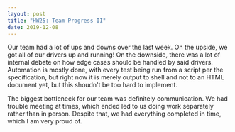 ```yaml
---
layout: post
title: "HW25: Team Progress II"
date: 2019-12-08
---
```


Our team had a lot of ups and downs over the last week. On the upside, we got all of our drivers up and running! On the downside, there was a lot of internal debate on how edge cases should be handled by said drivers. Automation is mostly done, with every test being run from a script per the specification, but right now it is merely output to shell and not to an HTML document yet, but this shoudn't be too hard to implement.

The biggest bottleneck for our team was definitely communication. We had trouble meeting at times, which ended led to us doing work separately rather than in person. Despite that, we had everything completed in time, which I am very proud of.